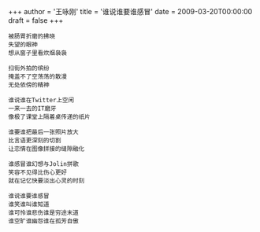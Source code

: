 +++
author = '王咏刚'
title = '谁说谁要谁感冒'
date = 2009-03-20T00:00:00
draft = false
+++

<div class="poem">

```
被肠胃折磨的拂晓
失望的眼神
想从窗子里看炊烟袅袅

扫街外拍的缤纷
掩盖不了空荡荡的散漫
无处依傍的精神

谁说谁在Twitter上空闲
一来一去的IT磨牙
像极了课堂上隔着桌传递的纸片

谁要谁把最后一张照片放大
比言语更深刻的切割
让恋情在图像拼接的缝隙融化

谁感冒谁幻想与Jolin拼歌
笑容不见得比伤心更好
就在记忆快要淡出心灵的时刻

谁说谁要谁感冒
谁笑谁叫谁知道
谁可怜谁悲伤谁是穷途末道
谁空旷谁幽怨谁在孤芳自傲
```

</div>
